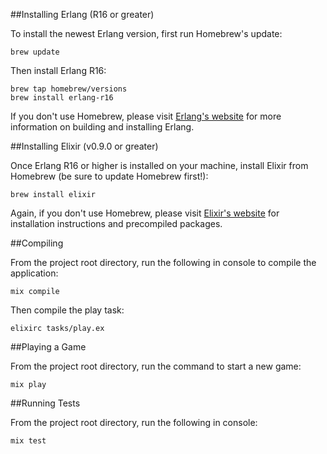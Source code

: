##Installing Erlang (R16 or greater)

To install the newest Erlang version, first run Homebrew's update:

    brew update

Then install Erlang R16:

    brew tap homebrew/versions
    brew install erlang-r16

If you don't use Homebrew, please visit <a href='http://www.erlang.org/doc/installation_guide/INSTALL.html'>Erlang's website</a> for more information on building and installing Erlang.

##Installing Elixir (v0.9.0 or greater)

Once Erlang R16 or higher is installed on your machine, install Elixir from Homebrew (be sure to update Homebrew first!):

    brew install elixir

Again, if you don't use Homebrew, please visit <a href='http://elixir-lang.org/getting_started/1.html'>Elixir's website</a> for installation instructions and precompiled packages.

##Compiling

From the project root directory, run the following in console to compile the application:

    mix compile

Then compile the play task:

    elixirc tasks/play.ex

##Playing a Game

From the project root directory, run the command to start a new game:

    mix play

##Running Tests

From the project root directory, run the following in console:

    mix test